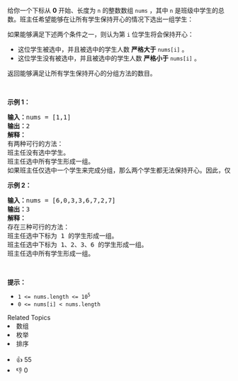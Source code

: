 <p>给你一个下标从 <strong>0</strong> 开始、长度为 <code>n</code> 的整数数组 <code>nums</code> ，其中 <code>n</code> 是班级中学生的总数。班主任希望能够在让所有学生保持开心的情况下选出一组学生：</p>

<p>如果能够满足下述两个条件之一，则认为第 <code>i</code> 位学生将会保持开心：</p>

<ul> 
 <li>这位学生被选中，并且被选中的学生人数 <strong>严格大于</strong> <code>nums[i]</code> 。</li> 
 <li>这位学生没有被选中，并且被选中的学生人数 <strong>严格小于</strong> <code>nums[i]</code> 。</li> 
</ul>

<p>返回能够满足让所有学生保持开心的分组方法的数目。</p>

<p>&nbsp;</p>

<p><strong class="example">示例 1：</strong></p>

<pre>
<strong>输入：</strong>nums = [1,1]
<strong>输出：</strong>2
<strong>解释：</strong>
有两种可行的方法：
班主任没有选中学生。
班主任选中所有学生形成一组。 
如果班主任仅选中一个学生来完成分组，那么两个学生都无法保持开心。因此，仅存在两种可行的方法。
</pre>

<p><strong class="example">示例 2：</strong></p>

<pre>
<strong>输入：</strong>nums = [6,0,3,3,6,7,2,7]
<strong>输出：</strong>3
<strong>解释：</strong>
存在三种可行的方法：
班主任选中下标为 1 的学生形成一组。
班主任选中下标为 1、2、3、6 的学生形成一组。
班主任选中所有学生形成一组。 
</pre>

<p>&nbsp;</p>

<p><strong>提示：</strong></p>

<ul> 
 <li><code>1 &lt;= nums.length &lt;= 10<sup>5</sup></code></li> 
 <li><code>0 &lt;= nums[i] &lt; nums.length</code></li> 
</ul>

<div><div>Related Topics</div><div><li>数组</li><li>枚举</li><li>排序</li></div></div><br><div><li>👍 55</li><li>👎 0</li></div>